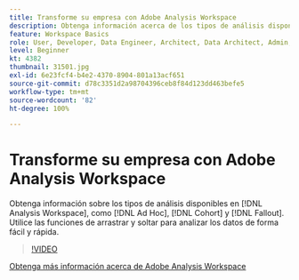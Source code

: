 ```yaml
---
title: Transforme su empresa con Adobe Analysis Workspace
description: Obtenga información acerca de los tipos de análisis disponibles en Analysis Workspace, como Ad hoc, Cohorte y Visitas en orden previsto. Utilice las funciones de arrastrar y soltar para analizar los datos de forma fácil y rápida.
feature: Workspace Basics
role: User, Developer, Data Engineer, Architect, Data Architect, Admin, Leader
level: Beginner
kt: 4382
thumbnail: 31501.jpg
exl-id: 6e23fcf4-b4e2-4370-8904-801a13acf651
source-git-commit: d78c3351d2a98704396ceb8f84d123dd463befe5
workflow-type: tm+mt
source-wordcount: '82'
ht-degree: 100%

---
```


# Transforme su empresa con Adobe Analysis Workspace

Obtenga información sobre los tipos de análisis disponibles en [!DNL Analysis Workspace], como [!DNL Ad Hoc], [!DNL Cohort] y [!DNL Fallout]. Utilice las funciones de arrastrar y soltar para analizar los datos de forma fácil y rápida.

>[!VIDEO](https://video.tv.adobe.com/v/31501/?quality=12)

[Obtenga más información acerca de Adobe Analysis Workspace](https://business.adobe.com/products/analytics/ad-hoc-analysis.html?sdid=T32PLYTV&amp;mv=search)
